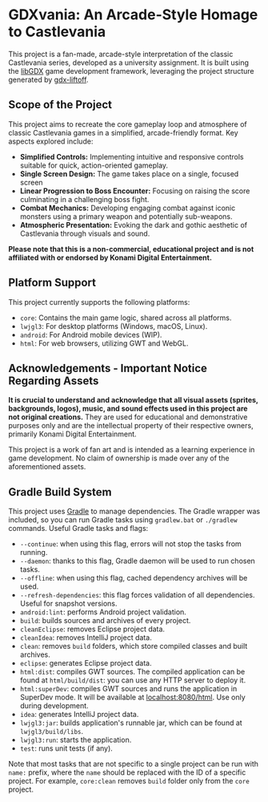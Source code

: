 # GDXvania: An Arcade-Style Homage to Castlevania

This project is a fan-made, arcade-style interpretation of the classic Castlevania series, developed as a university assignment. It is built using the [libGDX](https://libgdx.com/) game development framework, leveraging the project structure generated by [gdx-liftoff](https://github.com/libgdx/gdx-liftoff).

## Scope of the Project

This project aims to recreate the core gameplay loop and atmosphere of classic Castlevania games in a simplified, arcade-friendly format. Key aspects explored include:

* **Simplified Controls:** Implementing intuitive and responsive controls suitable for quick, action-oriented gameplay.
* **Single Screen Design:** The game takes place on a single, focused screen
* **Linear Progression to Boss Encounter:** Focusing on raising the score culminating in a challenging boss fight.
* **Combat Mechanics:** Developing engaging combat against iconic monsters using a primary weapon and potentially sub-weapons.
* **Atmospheric Presentation:** Evoking the dark and gothic aesthetic of Castlevania through visuals and sound.

**Please note that this is a non-commercial, educational project and is not affiliated with or endorsed by Konami Digital Entertainment.**


## Platform Support

This project currently supports the following platforms:

* `core`: Contains the main game logic, shared across all platforms.
* `lwjgl3`: For desktop platforms (Windows, macOS, Linux).
* `android`: For Android mobile devices (WIP).
* `html`: For web browsers, utilizing GWT and WebGL.

## Acknowledgements - Important Notice Regarding Assets

**It is crucial to understand and acknowledge that all visual assets (sprites, backgrounds, logos), music, and sound effects used in this project are not original creations.** They are used for educational and demonstrative purposes only and are the intellectual property of their respective owners, primarily Konami Digital Entertainment.

This project is a work of fan art and is intended as a learning experience in game development. No claim of ownership is made over any of the aforementioned assets.


## Gradle Build System

This project uses [Gradle](https://gradle.org/) to manage dependencies.
The Gradle wrapper was included, so you can run Gradle tasks using `gradlew.bat` or `./gradlew` commands.
Useful Gradle tasks and flags:

- `--continue`: when using this flag, errors will not stop the tasks from running.
- `--daemon`: thanks to this flag, Gradle daemon will be used to run chosen tasks.
- `--offline`: when using this flag, cached dependency archives will be used.
- `--refresh-dependencies`: this flag forces validation of all dependencies. Useful for snapshot versions.
- `android:lint`: performs Android project validation.
- `build`: builds sources and archives of every project.
- `cleanEclipse`: removes Eclipse project data.
- `cleanIdea`: removes IntelliJ project data.
- `clean`: removes `build` folders, which store compiled classes and built archives.
- `eclipse`: generates Eclipse project data.
- `html:dist`: compiles GWT sources. The compiled application can be found at `html/build/dist`: you can use any HTTP server to deploy it.
- `html:superDev`: compiles GWT sources and runs the application in SuperDev mode. It will be available at [localhost:8080/html](http://localhost:8080/html). Use only during development.
- `idea`: generates IntelliJ project data.
- `lwjgl3:jar`: builds application's runnable jar, which can be found at `lwjgl3/build/libs`.
- `lwjgl3:run`: starts the application.
- `test`: runs unit tests (if any).

Note that most tasks that are not specific to a single project can be run with `name:` prefix, where the `name` should be replaced with the ID of a specific project.
For example, `core:clean` removes `build` folder only from the `core` project.
